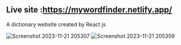 ## Live site :https://mywordfinder.netlify.app/

A dictionary website created by React js

![Screenshot 2023-11-21 205307](https://github.com/sohilvp/word-finder/assets/128142808/40f5e441-5a5e-4805-8e49-aed88c4d21ef)
![Screenshot 2023-11-21 205359](https://github.com/sohilvp/word-finder/assets/128142808/3b6471e2-d927-4eea-8e52-8981bd79e67c)
